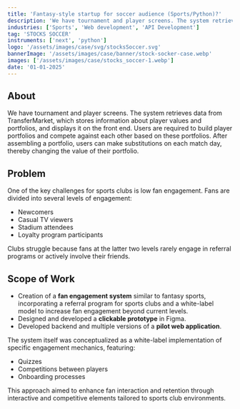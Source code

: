```yaml
---
title: 'Fantasy-style startup for soccer audience (Sports/Python)?'
description: 'We have tournament and player screens. The system retrieves data from TransferMarket, which stores information about player values and portfolios, and displays it on the front end.'
industries: ['Sports', 'Web development', 'API Development']
tag: 'STOCKS SOCCER'
instruments: ['next', 'python']
logo: '/assets/images/case/svg/stocksSoccer.svg'
bannerImage: '/assets/images/case/banner/stock-socker-case.webp'
images: ['/assets/images/case/stocks_soccer-1.webp']
date: '01-01-2025'
---
```


## About

We have tournament and player screens. The system retrieves data from TransferMarket, which stores information about player values and portfolios, and displays it on the front end. Users are required to build player portfolios and compete against each other based on these portfolios. After assembling a portfolio, users can make substitutions on each match day, thereby changing the value of their portfolio.

## Problem

One of the key challenges for sports clubs is low fan engagement. Fans are divided into several levels of engagement:

- Newcomers
- Casual TV viewers
- Stadium attendees
- Loyalty program participants

Clubs struggle because fans at the latter two levels rarely engage in referral programs or actively involve their friends.

## Scope of Work

- Creation of a <strong>fan engagement system</strong> similar to fantasy sports, incorporating a referral program for sports clubs and a white-label model to increase fan engagement beyond current levels.
- Designed and developed a <strong>clickable prototype</strong> in Figma.
- Developed backend and multiple versions of a <strong>pilot web application</strong>.

<p>The system itself was conceptualized as a white-label implementation of specific engagement mechanics, featuring:</p>

- Quizzes
- Competitions between players
- Onboarding processes

<p>This approach aimed to enhance fan interaction and retention through interactive and competitive elements tailored to sports club environments.</p>

